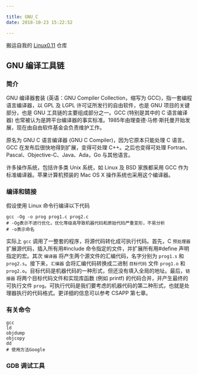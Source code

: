 ```yaml
---

title: GNU_C
date: 2018-10-23 15:22:52

---
```

搬运自我的 [Linux0.11](https://github.com/GiantZwlin/linux0.11) 仓库

## GNU 编译工具链

### 简介

GNU 编译器套装 (英语：GNU Compiler Collection，缩写为 GCC)，指一套编程语言编译器，以 GPL 及 LGPL 许可证所发行的自由软件，也是 GNU 项目的关键部分，也是 GNU 工具链的主要组成部分之一。GCC (特别是其中的 C 语言编译器) 也常被认为是跨平台编译器的事实标准。1985年由理查德·马修·斯托曼开始发展，现在由自由软件基金会负责维护工作。
<!--more-->
原名为 GNU C 语言编译器 (GNU C Compiler)，因为它原本只能处理 C 语言。GCC 在发布后很快地得到扩展，变得可处理 C++。之后也变得可处理 Fortran、Pascal、Objective-C、Java、Ada，Go 与其他语言。

许多操作系统，包括许多类 Unix 系统，如 Linux 及 BSD 家族都采用 GCC 作为标准编译器。苹果计算机预装的 Mac OS X 操作系统也采用这个编译器。

### 编译和链接

假设使用 Linux 命令行编译以下代码

```shell
gcc -Og -o prog prog1.c prog2.c
# -Og表示不进行优化，优化等级高导致机器代码和原始代码严重变形，不易分析
# -o表示命名
```

实际上 `gcc` 调用了一整套的程序，将源代码转化成可执行代码。首先，C `预处理器` 扩展源代码，插入所有用#include 命令指定的文件，并扩展所有用#define 声明指定的宏。其次 `编译器` 将产生两个源文件的汇编代码，名字分别为 `prog1.s` 和 `prog2.s`。接下来，`汇编器` 会将汇编代码转换成二进制 `目标代码` 文件 `prog1.o` 和 `prog2.o`。目标代码是机器代码的一种形式，但还没有填入全局的地址。最后，`链接器` 将两个目标代码文件和实现库函数 (例如 printf) 的代码合并，并产生最终的可执行文件 `prog`。可执行代码是我们要考虑的机器代码的第二种形式，也就是处理器执行的代码格式。更详细的信息可以参考 CSAPP 第七章。

### 有关命令

```shell
gcc
ld
objdump
objcopy
dd
# 使用方法Google
```

### GDB 调试工具

